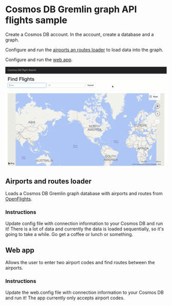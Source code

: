 # Cosmos DB Gremlin graph API flights sample

Create a Cosmos DB account. In the account, create a database and a graph.

Configure and run the [airports an routes loader](#airports-and-routes-loader) to load data into the graph.

Configure and run the [web app](#web-app).

![Demo](cosmosdb-flights.gif)


## Airports and routes loader

Loads a Cosmos DB Gremlin graph database with airports and routes from [OpenFlights](https://openflights.org/data.html).

### Instructions

Update config file with connection information to your Cosmos DB and run it! There is a lot of data and currently the data is loaded sequentially, so it's going to take a while. Go get a coffee or lunch or something.

## Web app

Allows the user to enter two airport codes and find routes between the airports.

### Instructions

Update the web.config file with connection information to your Cosmos DB and run it! The app currently only accepts airport codes.
